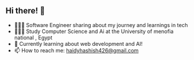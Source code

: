 ## Hi there! 🐇

- 👩🏻‍💻 Software Engineer sharing about my journey and learnings in tech
- 👩🏻‍🎓 Study Computer Science and Ai at the University of menofia national , Egypt
- 💭 Currently learning about web development and AI!
- 📫 How to reach me: haidyhashish426@gmail.com


